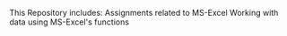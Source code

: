 This Repository includes:
Assignments related to MS-Excel
Working with data using MS-Excel's functions

